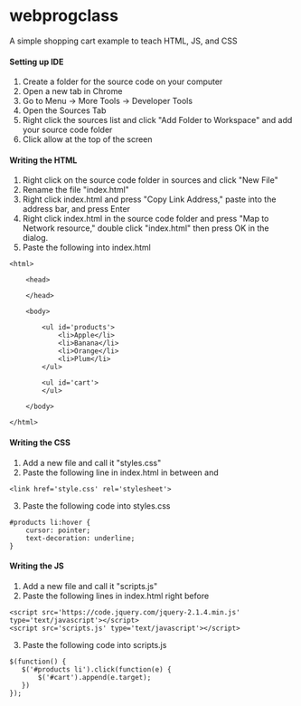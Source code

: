 # webprogclass
A simple shopping cart example to teach HTML, JS, and CSS

#### Setting up IDE
1. Create a folder for the source code on your computer
2. Open a new tab in Chrome
3. Go to Menu -> More Tools -> Developer Tools
4. Open the Sources Tab
5. Right click the sources list and click "Add Folder to Workspace" and add your source code folder
6. Click allow at the top of the screen

#### Writing the HTML
1. Right click on the source code folder in sources and click "New File"
2. Rename the file "index.html"
3. Right click index.html and press "Copy Link Address," paste into the address bar, and press Enter
4. Right click index.html in the source code folder and press "Map to Network resource," double click "index.html" then press OK in the dialog.
5. Paste the following into index.html
```
<html>

    <head>

    </head>

    <body>

        <ul id='products'>
            <li>Apple</li>
            <li>Banana</li>
            <li>Orange</li>
            <li>Plum</li>
        </ul>

        <ul id='cart'>
        </ul>

    </body>

</html>
```

#### Writing the CSS
1. Add a new file and call it "styles.css"
2. Paste the following line in index.html in between <head> and </head>
```
<link href='style.css' rel='stylesheet'>
```
3. Paste the following code into styles.css
```
#products li:hover {
    cursor: pointer;
    text-decoration: underline;
}
```

#### Writing the JS
1. Add a new file and call it "scripts.js"
2. Paste the following lines in index.html right before </body>
```
<script src='https://code.jquery.com/jquery-2.1.4.min.js' type='text/javascript'></script>
<script src='scripts.js' type='text/javascript'></script>
```
3. Paste the following code into scripts.js
```
$(function() {
   $('#products li').click(function(e) {
       $('#cart').append(e.target);
   }) 
});
```
